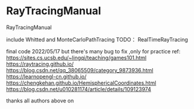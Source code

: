 # RayTracingManual
RayTracingManual

include Whitted and MonteCarloPathTracing
TODO：
RealTimeRayTracing

final code 2022/05/17
but there's many bug to fix ,only for practice
ref:
https://sites.cs.ucsb.edu/~lingqi/teaching/games101.html
https://raytracing.github.io/
https://blog.csdn.net/qq_38065509/category_9873936.html
https://learnopengl-cn.github.io/
https://chengkehan.github.io/HemisphericalCoordinates.html
https://blog.csdn.net/u010281174/article/details/109123974

thanks all authors above on